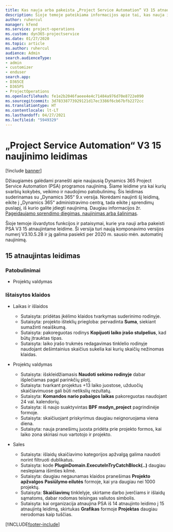 ```yaml
---
title: Kas nauja arba pakeista „Project Service Automation“ V3 15 atnaujintame leidime
description: Šioje temoje pateikiama informacijos apie tai, kas nauja ir pakeista „Project Service Automation“ 15 atnaujintame leidime V3.
author: ruhercul
manager: kfend
ms.service: project-operations
ms.custom: dyn365-projectservice
ms.date: 01/27/2020
ms.topic: article
ms.author: ruhercul
audience: Admin
search.audienceType:
- admin
- customizer
- enduser
search.app:
- D365CE
- D365PS
- ProjectOperations
ms.openlocfilehash: fe1e2b2046faeee4e4c71484a976d70e8722e090
ms.sourcegitcommit: 3d78338773929121d17ec3386f6cb67bfb2272cc
ms.translationtype: HT
ms.contentlocale: lt-LT
ms.lasthandoff: 04/27/2021
ms.locfileid: "5949329"
---
```

# <a name="project-service-automation-update-release-15-v3"></a>„Project Service Automation“ V3 15 naujinimo leidimas

[!include [banner](../includes/psa-now-project-operations.md)]

Džiaugiamės galėdami pranešti apie naujausią Dynamics 365 Project Service Automation (PSA) programos naujinimą. Šiame leidime yra kai kurių svarbių kokybės, veikimo ir naudojimo patobulinimų. Šis leidimas suderinamas su „Dynamics 365“ 9.x versija. Norėdami naujinti šį leidimą, eikite į „Dynamics 365“ administravimo centrą, tada eikite į sprendimų puslapį, iš kurio galite įdiegti naujinimą. Daugiau informacijos žr. [Pageidaujamo sprendimo diegimas, naujinimas arba šalinimas](/power-platform/admin/install-remove-preferred-solution).

Šioje temoje išvardytos funkcijos ir pataisymai, kurie yra nauji arba pakeisti PSA V3 15 atnaujintame leidime. Ši versija turi naują komponavimo versijos numerį V3.10.5.28 ir ją galima pasiekti per 2020 m. sausio mėn. automatinį naujinimą.

## <a name="update-release-15"></a>15 atnaujintas leidimas 

### <a name="enhancements"></a>Patobulinimai

- Projektų valdymas

### <a name="bug-fixes"></a>Ištaisytos klaidos

- Laikas ir išlaidos

  - Sutaisyta: pridėtas įkėlimo klaidos tvarkymas suderinimo rodinyje.
  - Sutaisyta: projekto išteklių priegloba: pervadinta **Suma**, siekiant sumažinti neaiškumą.
  - Sutaisyta: pakoreguotas rodinys **Kopijuoti laiko įrašo stulpelius**, kad būtų įtrauktas tipas.
  - Sutaisyta: laiko įrašo trukmės redagavimas tinklelio rodinyje naudojant dešimtainius skaičius sukelia kai kurių skaičių nežinomas klaidas.

- Projektų valdymas

  - Sutaisyta: išskleidžiamasis **Naudoti sekimo rodinyje** dabar išplečiamas pagal parinkčių plotį.
  - Sutaisyta: tvarkant projektus +13 laiko juostose, užduočių skaičiavimuose gali būti netikslių rezultatų.
  - Sutaisyta: **Komandos nario pabaigos laikas** pakoreguotas naudojant 24 val. kalendorių.
  - Sutaisyta: iš naujo suaktyvintas **BPF** **msdyn_project** pagrindinėje formoje.
  - Sutaisyta: skaičiuojant priskyrimus daugiau neignoruojama viena diena.
  - Sutaisyta: nauja pranešimų juosta pridėta prie projekto formos, kai laiko zona skiriasi nuo vartotojo ir projekto.

- Sales

  - Sutaisyta: išlaidų skaičiavimo kategorijos apžvalgą galima naudoti norint filtruoti dublikatus.
  - Sutaisyta: kode **PluginDomain.ExecuteInTryCatchBlock(..)** daugiau neslepiama išimties kilmė.
  - Sutaisyta: daugiau negaunamas klaidos pranešimas **Projekto apžvalgos** **Pasiūlymo eilutės** formoje, kai yra daugiau nei 1000 projektų.
  - Sutaisyta: **Skaičiavimų** tinklelyje, skirtame darbo įverčiams ir išlaidų sąmatoms, dabar rodomas teisingas valiutos simbolis.
  - Sutaisyta: kai organizacija atnaujina PSA iš 14 atnaujinto leidimo į 15 atnaujintą leidimą, skirtukas **Grafikas** formoje **Projektas** daugiau nerodomas kaip tuščias.


[!INCLUDE[footer-include](../includes/footer-banner.md)]
